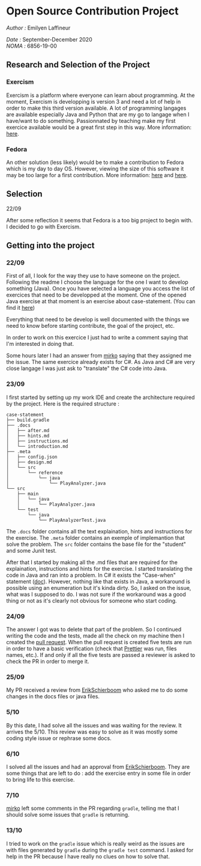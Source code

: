 # Open Source Contribution Project
*Author :* Emilyen Laffineur

*Date :* September-December 2020  
*NOMA :* 6856-19-00

## Research and Selection of the Project
### Exercism

Exercism is a platform where everyone can learn about programming. At the moment, Exercism is developping is version 3 and need a lot of help
in order to make this third version available. A lot of programming langages are available especially Java and Python that are my go to langage
when I have/want to do something. Passionnated by teaching make my first exercice available would be a great first step in this way.
More information: [here](https://github.com/exercism/v3).

### Fedora

An other solution (less likely) would be to make a contribution to Fedora which is my day to day OS. However, viewing the size of this software
it may be too large for a first contribution.
More information: [here](https://github.com/topics/fedora-project) and [here](https://github.com/fedora-infra).


## Selection

22/09

After some reflection it seems that Fedora is a too big project to begin with. I decided to go with Exercism.

## Getting into the project

### 22/09

First of all, I look for the way they use to have someone on the project.
Following the readme I choose the language for the one I want to develop something (Java).
Once you have selected a language you access the list of exercices that need to be developped at the moment.
One of the opened Java exercise at that moment is an exercise about case-statement. (You can find it [here](https://github.com/exercism/v3/issues/1963))

Everything that need to be develop is well documented with the things we need to know before starting contribute, the goal of the project, etc.

In order to work on this exercice I just had to write a comment saying that I'm interested in doing that.

Some hours later I had an answer from [mirko](https://github.com/mirkoperillo) saying that they assigned me the issue.
The same exercice already exists for C#. As Java and C# are very close langage I was just ask to "translate" the C# code into Java.

### 23/09

I first started by setting up my work IDE and create the architecture required by the project.
Here is the required structure : 

```
case-statement
├── build.gradle
├── .docs
│   ├── after.md
│   ├── hints.md
│   ├── instructions.md
│   └── introduction.md
├── .meta
│   ├── config.json
│   ├── design.md
│   └── src
│       └── reference
│           └── java
│               └── PlayAnalyzer.java
└── src
    ├── main
    │   └── java
    │       └── PlayAnalyzer.java
    └── test
        └── java
            └── PlayAnalyzerTest.java
```

The ```.docs``` folder contains all the text explaination, hints and instructions for the exercise.
The ```.meta``` folder contains an exemple of implemantion that solve the problem.
The ```src``` folder contains the base file for the "student" and some Junit test.

After that I started by making all the .md files that are required for the explaination, instructions and hints for the exercise.
I started translating the code in Java and ran into a problem. 
In C# it exists the "Case-when" statement ([doc](https://docs.microsoft.com/en-us/dotnet/csharp/language-reference/keywords/when)). 
However, nothing like that exists in Java, a workaround is possible using an enumeration but it's kinda dirty. 
So, I asked on the issue, what was I supposed to do. I was not sure if the workaround was a good thing or not as it's clearly not obvious for someone who start coding.

### 24/09

The answer I got was to delete that part of the problem.
So I continued writing the code and the tests, made all the check on my machine then I created the [pull request](https://github.com/exercism/v3/pull/2270).
When the pull request is created five tests are run in order to have a basic verification (check that [Prettier](https://prettier.io/) was run, files names, etc.).
If and only if all the five tests are passed a reviewer is asked to check the PR in order to merge it.

### 25/09

My PR received a review from [ErikSchierboom](https://github.com/ErikSchierboom) who asked me to do some changes in the docs files or java files.

### 5/10

By this date, I had solve all the issues and was waiting for the review. It arrives the 5/10. This review was easy to solve as it was mostly some coding style issue or rephrase some docs.

### 6/10

I solved all the issues and had an approval from [ErikSchierboom](https://github.com/ErikSchierboom).
They are some things that are left to do : add the exercise entry in some file in order to bring life to this exercise.

### 7/10

[mirko](https://github.com/mirkoperillo) left some comments in the PR regarding `gradle`, telling me that I should solve some issues that `gradle` is returning.

### 13/10

I tried to work on the `gradle` issue which is really weird as the issues are with files generated by `gradle` during the `gradle test` command.
I asked for help in the PR because I have really no clues on how to solve that.